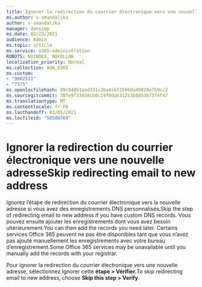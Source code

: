 ```yaml
---
title: Ignorer la redirection du courrier électronique vers une nouvelle adresse
ms.author: v-smandalika
author: v-smandalika
manager: dansimp
ms.date: 02/23/2021
audience: Admin
ms.topic: article
ms.service: o365-administration
ROBOTS: NOINDEX, NOFOLLOW
localization_priority: Normal
ms.collection: Adm_O365
ms.custom:
- "9002531"
- "7375"
ms.openlocfilehash: 89c848b1aad331c2ba4cbf2596da48020e7b9cc2
ms.sourcegitcommit: 78fe9f33438cb0c19f0dab31253b5853b73f4f47
ms.translationtype: MT
ms.contentlocale: fr-FR
ms.lasthandoff: 03/05/2021
ms.locfileid: "50500769"
---
```

# <a name="skip-redirecting-email-to-new-address"></a><span data-ttu-id="14efd-102">Ignorer la redirection du courrier électronique vers une nouvelle adresse</span><span class="sxs-lookup"><span data-stu-id="14efd-102">Skip redirecting email to new address</span></span>

<span data-ttu-id="14efd-103">Ignorez l’étape de redirection du courrier électronique vers la nouvelle adresse si vous avez des enregistrements DNS personnalisés.</span><span class="sxs-lookup"><span data-stu-id="14efd-103">Skip the step of redirecting email to new address if you have custom DNS records.</span></span> <span data-ttu-id="14efd-104">Vous pouvez ensuite ajouter les enregistrements dont vous avez besoin ultérieurement.</span><span class="sxs-lookup"><span data-stu-id="14efd-104">You can then add the records you need later.</span></span> <span data-ttu-id="14efd-105">Certains services Office 365 peuvent ne pas être disponibles tant que vous n’avez pas ajouté manuellement les enregistrements avec votre bureau d’enregistrement.</span><span class="sxs-lookup"><span data-stu-id="14efd-105">Some Office 365 services may be unavailable until you manually add the records with your registrar.</span></span>

<span data-ttu-id="14efd-106">Pour ignorer la redirection du courrier électronique vers une nouvelle adresse, sélectionnez Ignorer cette **étape > Vérifier.**</span><span class="sxs-lookup"><span data-stu-id="14efd-106">To skip redirecting email to new address, choose **Skip this step > Verify**.</span></span>
